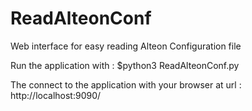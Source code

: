# ReadAlteonConf

Web interface for easy reading Alteon Configuration file

Run the application with :
$python3 ReadAlteonConf.py

The connect to the application with your browser at url :
http://localhost:9090/


